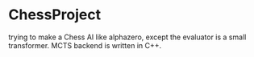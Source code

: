 # ChessProject
trying to make a Chess AI like alphazero, except the evaluator is a small transformer.
MCTS backend is written in C++.
